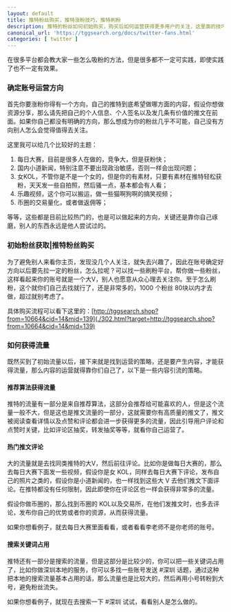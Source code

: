 ```yaml
---
layout: default
title: 推特粉丝购买，推特涨粉技巧，推特刷粉
description: 推特的粉丝如何初始购买，购买后如何运营获得更多用户的关注，这里面的技巧都是非常多的。如果你的发的推特方向和价值都不错，那么缺少一些涨粉的方法和技巧，那么今天就教大家一些可以用的小技巧，帮你快速的涨粉，或许一天就可以涨粉。
canonical_url: 'https://tggsearch.org/docs/twitter-fans.html'
categories: [ twitter ]
---
```

在很多平台都会教大家一些怎么吸粉的方法，但是很多都不一定可实践，即使实践了也不一定有效果。

### 确定账号运营方向
首先你要涨粉你得有一个方向，自己的推特到底希望做哪方面的内容，假设你想做资源分享，那么请先把自己的个人信息、个人签名以及发几条有价值的推文在前面。如果你自己都没有明确的方向，那么想成为你的粉丝几乎不可能，自己没有方向别人怎么会觉得值得去关注。

这里我可以给几个比较好的主题：

1. 每日大赛，目前是很多人在做的，竞争大，但是获粉快；
2. 国内小道新闻，特别注意不要出现政治敏感，否则一样会出现问题；
3. 女KOL，不管你是不是一个女的，但是你的有素材，只要有素材在推特轻松获粉，天天发一些自拍照，然后骚一点，基本都会有人看；
4. 乐趣视频，这个你可以搬运，做一些猫啊狗啊的搞笑视频；
5. 币圈的交易量化，或者做返佣等；

等等，这些都是目前比较热门的，也是可以做起来的方向，关键还是靠你自己琢磨，别人的东西永远是他人尝试过的。

### 初始粉丝获取|推特粉丝购买
为了避免别人来看你主页，发现没几个人关注，就失去兴趣了，因此在账号确定好方向以后要先拉一定的粉丝，怎么拉呢？可以找一些刷粉平台，帮你做一些粉丝，这样看起来你的账号就是一个大V，别人也愿意从众心理去关注你。至于怎么刷粉，这个就你们自己去找就行了，还是非常多的，1000 个粉丝 80块以内才去做，超过就别考虑了。

具体购买流程可以看下这里的：[http://tggsearch.shop?from=10664&cid=14&mid=139](./302.html?target=http://tggsearch.shop?from=10664&cid=14&mid=139)

### 如何获得流量
既然买到了初始流量以后，接下来就是找到运营的策略，还是要产生内容，才能获得流量，那么内容的运营就得靠你们自己了，以下是一些内容引流的策略。

#### 推荐算法获得流量
推特的流量有一部分是来自推荐算法，这部分会推荐给可能喜欢的人，但是这个流量一般不大，但是这也是推文流量的一部分，这就需要你有高质量的推文了，推文被阅读查看详情以及点赞和评论都会进一步获得更多的流量，因此引导用户评论和点赞时关键，比如评论区抽奖，转发抽奖等等，就看你自己运营了。

#### 热门推文评论
大的流量就是去找同类推特的大V，然后前往评论。比如你是做每日大赛的，那么去每日大赛下面发一些视频，假设你是女 KOL，同样去每日大赛下评论，发布自己的照片之类的，假设你是小道新闻的，也一样找到这些大 V 去他们推文下面评论。在推特都没有任何限制，因此即使你在评论区也一样会获得非常多的流量。

假设你做币圈的，那么找到币圈的 KOL以及交易所，在他们发推文时，也多去评论，发布你自己的优势或者你的资源，从而获得流量。

如果你想看例子，就去每日大赛里面看看，或者看看李老师不是你老师的账号。

#### 搜索关键词占用
推特还有一部分是搜索的流量，但是这部分是比较少的，你可以把一些关键词占用了，比如你做深圳本地的服务，你可以多找一些账号发送 #深圳 话题，通过这种把本地的搜索流量基本占用的话，那么流量也是比较大的，然后再用小号转粉到大号，避免粉丝流失。

如果你想看例子，就现在去搜索一下 #深圳 试试，看看别人是怎么做的。
